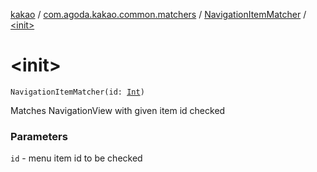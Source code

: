 [kakao](../../index.md) / [com.agoda.kakao.common.matchers](../index.md) / [NavigationItemMatcher](index.md) / [&lt;init&gt;](./-init-.md)

# &lt;init&gt;

`NavigationItemMatcher(id: `[`Int`](https://kotlinlang.org/api/latest/jvm/stdlib/kotlin/-int/index.html)`)`

Matches NavigationView with given item id checked

### Parameters

`id` - menu item id to be checked
